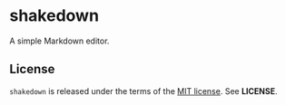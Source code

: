 shakedown
=========
A simple Markdown editor.

License
-------
`shakedown` is released under the terms of the
[MIT license](http://tldrlegal.com/license/mit-license). See **LICENSE**.

